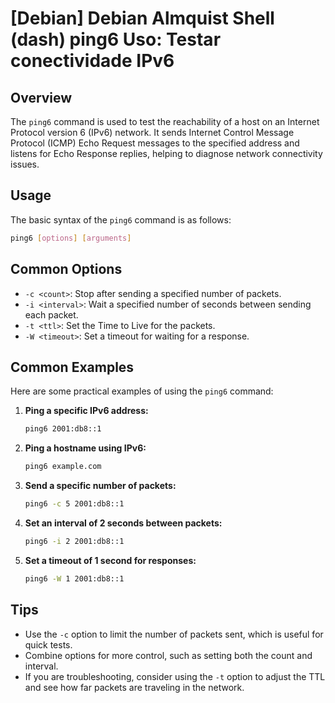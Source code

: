 # [Debian] Debian Almquist Shell (dash) ping6 Uso: Testar conectividade IPv6

## Overview
The `ping6` command is used to test the reachability of a host on an Internet Protocol version 6 (IPv6) network. It sends Internet Control Message Protocol (ICMP) Echo Request messages to the specified address and listens for Echo Response replies, helping to diagnose network connectivity issues.

## Usage
The basic syntax of the `ping6` command is as follows:

```bash
ping6 [options] [arguments]
```

## Common Options
- `-c <count>`: Stop after sending a specified number of packets.
- `-i <interval>`: Wait a specified number of seconds between sending each packet.
- `-t <ttl>`: Set the Time to Live for the packets.
- `-W <timeout>`: Set a timeout for waiting for a response.

## Common Examples
Here are some practical examples of using the `ping6` command:

1. **Ping a specific IPv6 address:**
   ```bash
   ping6 2001:db8::1
   ```

2. **Ping a hostname using IPv6:**
   ```bash
   ping6 example.com
   ```

3. **Send a specific number of packets:**
   ```bash
   ping6 -c 5 2001:db8::1
   ```

4. **Set an interval of 2 seconds between packets:**
   ```bash
   ping6 -i 2 2001:db8::1
   ```

5. **Set a timeout of 1 second for responses:**
   ```bash
   ping6 -W 1 2001:db8::1
   ```

## Tips
- Use the `-c` option to limit the number of packets sent, which is useful for quick tests.
- Combine options for more control, such as setting both the count and interval.
- If you are troubleshooting, consider using the `-t` option to adjust the TTL and see how far packets are traveling in the network.